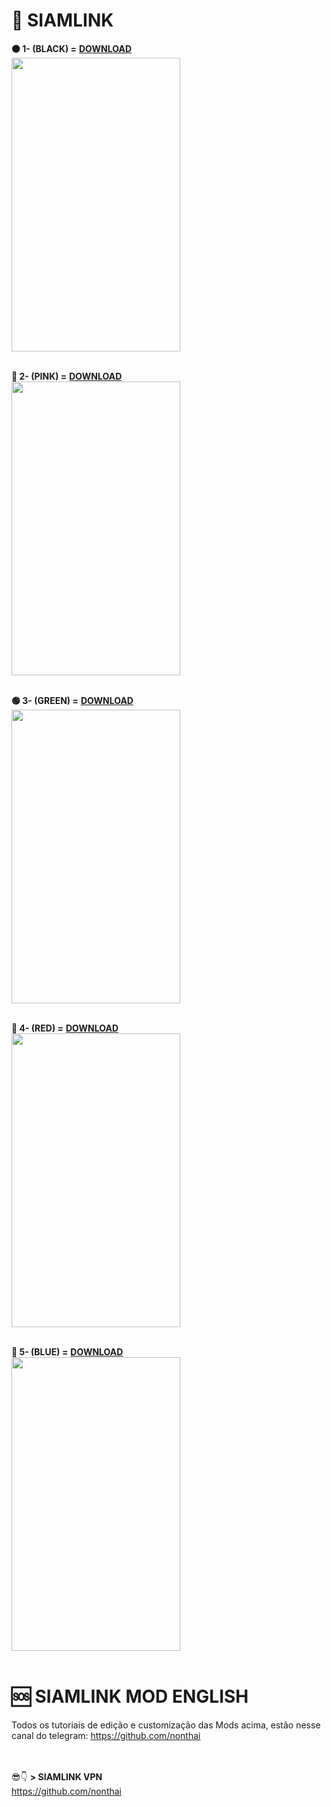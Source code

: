    # 🔷 SIAMLINK

<b>⚫ 1- (BLACK) =</b> <a href="https://github.com/JeanRocha91x/Apps-Conecta4G/raw/main/Conecta4G%20V3.0(black).apk"><b>DOWNLOAD</b></a>
<br/>
<img src="https://user-images.githubusercontent.com/105602625/186505902-a67e9567-9625-48dd-9950-9bf09e5e0f80.jpg" height="470" width="270">
<br/><br/>

<b>💟 2- (PINK) =</b> <a href="https://github.com/JeanRocha91x/Apps-Conecta4G/raw/main/Conecta4G%20V3.0(rosa).apk"><b>DOWNLOAD</b></a>
<br/>
<img src="https://user-images.githubusercontent.com/105602625/186505912-89b81047-79fd-4812-ae1c-b8c3aa5bf1fd.jpg" height="470" width="270">
<br/><br/>

<b>🟢 3- (GREEN) =</b> <a href="https://github.com/JeanRocha91x/Apps-Conecta4G/raw/main/Conecta4G%20V3.0(verde).apk"><b>DOWNLOAD</b></a>
<br/>
<img src="https://user-images.githubusercontent.com/105602625/186505909-d1c334ae-af87-4cd2-a4f1-b512e0de8e73.jpg" height="470" width="270">
<br/><br/>

<b>🔴 4- (RED) =</b> <a href="https://github.com/JeanRocha91x/Apps-Conecta4G/raw/main/Conecta4G%20V3.0(vermelho).apk"><b>DOWNLOAD</b></a>
<br/>
<img src="https://user-images.githubusercontent.com/105602625/186505915-32dfe3fe-faee-478e-b5f5-721964ef8830.jpg" height="470" width="270">
<br/><br/>

<b>🔵 5- (BLUE) =</b> <a href="https://github.com/JeanRocha91x/Apps-Conecta4G/raw/main/Conecta4G%20V3.0(azul).apk"><b>DOWNLOAD</b></a>
<br/>
<img src="https://user-images.githubusercontent.com/105602625/186505907-acd77546-e7f9-4312-a620-4ddfa0e9dd68.jpg" height="470" width="270">
<br/><br/>

# 🆘 SIAMLINK MOD ENGLISH

Todos os tutoriais de edição e customização das Mods acima, estão nesse canal do telegram: 
https://github.com/nonthai

<br/><br/>
😎👇 <b>> SIAMLINK VPN</b>
<br/>
https://github.com/nonthai

